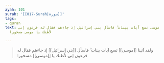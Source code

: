 ```yaml
---
ayah: 101
surah: '[[017-Surah|سورة]]'
tags:
- quran
text: ولقد آتينا موسى تسع آيات بينات ۖ فاسأل بني إسرائيل إذ جاءهم فقال له فرعون إني
  لأظنك يا موسى مسحورا

---
```

> ولقد آتينا [[موسى]] تسع آيات بينات ۖ فاسأل [[بني إسرائيل]] إذ جاءهم فقال له فرعون إني لأظنك يا [[موسى]] مسحورا
